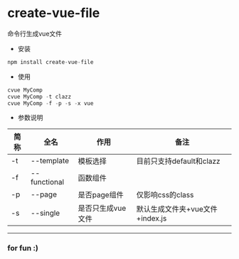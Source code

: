 # create-vue-file

命令行生成vue文件

* 安装
```javascript
npm install create-vue-file
```
* 使用
```javascript
cvue MyComp
cvue MyComp -t clazz
cvue MyComp -f -p -s -x vue
```
* 参数说明

简称|全名|作用|备注
--|--|--|--
-t|--template|模板选择|目前只支持default和clazz
-f|--functional|函数组件|
-p|--page|是否page组件|仅影响css的class
-s|--single|是否只生成vue文件|默认生成文件夹+vue文件+index.js

---

### for fun :)